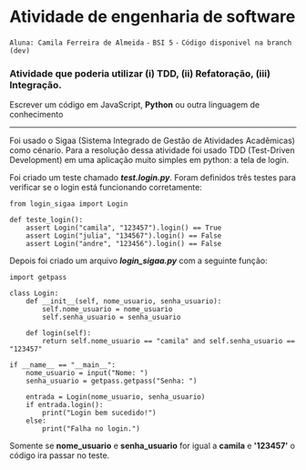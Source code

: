 # Atividade de engenharia de software 
`Aluna: Camila Ferreira de Almeida` `-` `BSI 5` `-` `Código disponivel na branch (dev)`

### Atividade que poderia utilizar (i) TDD, (ii) Refatoração, (iii) Integração.
Escrever um código em  JavaScript, __Python__ ou outra linguagem de conhecimento

---
Foi usado o Sigaa (Sistema Integrado de Gestão de Atividades Acadêmicas) como cénario. Para a resolução dessa atividade foi usado TDD (Test-Driven Development) em uma aplicação muito simples em python: a tela de login.

Foi criado um teste chamado *__test.login.py__*. Foram definidos três testes para verificar se o login está funcionando corretamente:

```
from login_sigaa import Login

def teste_login():
    assert Login("camila", "123457").login() == True
    assert Login("julia", "134567").login() == False
    assert Login("andre", "123456").login() == False
```

Depois foi criado um arquivo *__login_sigaa.py__* com a seguinte função:

```
import getpass

class Login:
    def __init__(self, nome_usuario, senha_usuario):
        self.nome_usuario = nome_usuario
        self.senha_usuario = senha_usuario

    def login(self):
        return self.nome_usuario == "camila" and self.senha_usuario == "123457"

if __name__ == "__main__":
    nome_usuario = input("Nome: ")
    senha_usuario = getpass.getpass("Senha: ")

    entrada = Login(nome_usuario, senha_usuario)
    if entrada.login():
        print("Login bem sucedido!")
    else:
        print("Falha no login.")

```

Somente se __nome_usuario__ e __senha_usuario__ for igual a __camila__ e __'123457'__ o código ira passar no teste.
